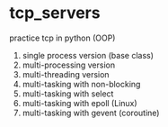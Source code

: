 # tcp_servers
practice tcp in python (OOP)
1. single process version (base class)
2. multi-processing version
3. multi-threading version
4. multi-tasking with non-blocking
5. multi-tasking with select
6. multi-tasking with epoll (Linux)
7. multi-tasking with gevent (coroutine)
